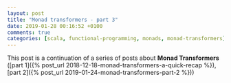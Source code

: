 ```yaml
---
layout: post
title: "Monad transformers - part 3"
date: 2019-01-28 00:16:52 +0100
comments: true
categories: [scala, functional-programming, monads, monad-transformers]
---
```


This post is a continuation of a series of posts about **Monad Transformers**
([part 1]({% post_url 2018-12-18-monad-transformers-a-quick-recap %}),
[part 2]({% post_url 2019-01-24-monad-transformers-part-2 %}))